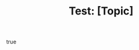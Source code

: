 ---
name: "🧪 Test Simple Template"
description: "Test the template system"
title: "Test: [Topic]"
labels: ["test"]
body:
  - type: textarea
    id: description
    attributes:
      label: "Test Description"
      description: "This should be pre-filled when you create the issue"
      value: "## This is a test\n\nIf you can see this text pre-filled, the template system is working correctly!\n\n- [ ] Item 1\n- [ ] Item 2\n- [ ] Item 3"
    validations:
      required: true
---